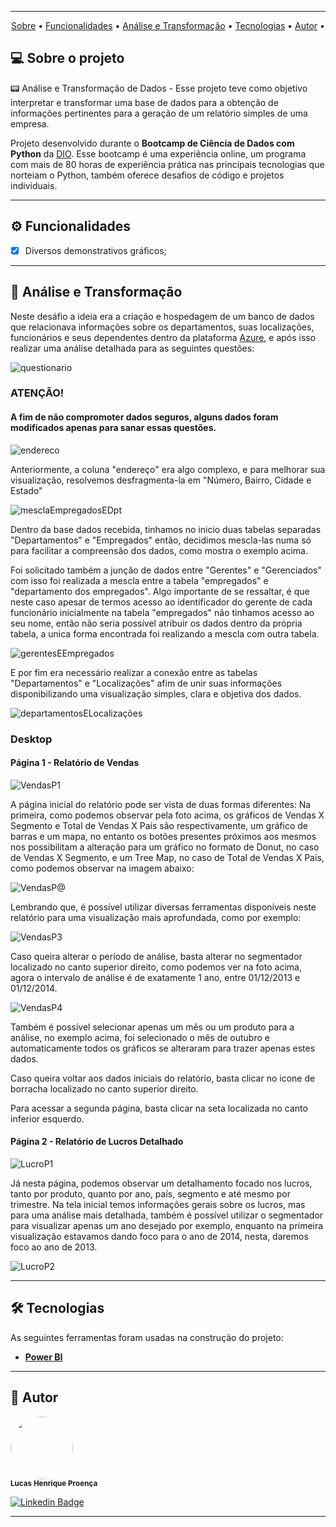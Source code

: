 <div align="center">
<img src="https://github.com/LucasHProenca/Power-BI-Analyst/assets/106993403/c05ab973-8cc0-4555-949c-7a6329eef069" alt="" />
</div>


---

<p align="center">
 <a href="#-sobre-o-projeto">Sobre</a> •
 <a href="#-funcionalidades">Funcionalidades</a> •
 <a href="#-análise-e-transformação">Análise e Transformação</a> • 
 <a href="#-tecnologias">Tecnologias</a> • 
 <a href="#-autor">Autor</a> • 
</p>

## 💻 Sobre o projeto 

 
📟 Análise e Transformação de Dados - Esse projeto teve como objetivo interpretar e transformar uma base de dados para a obtenção de informações pertinentes para a geração de um relatório simples de uma empresa.

Projeto desenvolvido durante o **Bootcamp de Ciência de Dados com Python** da [DIO](https://www.dio.me/en).
Esse bootcamp é uma experiência online, um programa com mais de 80 horas de experiência prática nas principais tecnologias que norteiam o Python, também oferece desafios de código e projetos individuais.

---

## ⚙️ Funcionalidades

  - [x] Diversos demonstrativos gráficos;  

---

## 📄 Análise e Transformação

Neste desáfio a ideia era a criação e hospedagem de um banco de dados que relacionava informações sobre os departamentos, suas localizações, funcionários e seus dependentes dentro da plataforma [Azure](https://azure.microsoft.com/pt-br/), e após isso realizar uma análise detalhada para as seguintes questões:

![questionario](https://github.com/LucasHProenca/Transformando-dados-com-BI/assets/106993403/b18eb764-81d5-43f3-9357-55c35245b5a0)

### ATENÇÃO!

#### A fim de não compromoter dados seguros, alguns dados foram modificados apenas para sanar essas questões.

![endereco](https://github.com/LucasHProenca/Transformando-dados-com-BI/assets/106993403/bc6af0d3-0461-46c5-b7ea-68d75be40cf4)


Anteriormente, a coluna "endereço" era algo complexo, e para melhorar sua visualização, resolvemos desfragmenta-la em "Número, Bairro, Cidade e Estado"

![mesclaEmpregadosEDpt](https://github.com/LucasHProenca/Transformando-dados-com-BI/assets/106993403/b0aeac00-31af-411a-a699-22a7bf8ea7c9)


Dentro da base dados recebida, tinhamos no inicio duas tabelas separadas "Departamentos" e "Empregados" então, decidimos mescla-las numa só para facilitar a compreensão dos dados, como mostra o exemplo acima.

Foi solicitado também a junção de dados entre "Gerentes" e "Gerenciados" com isso foi realizada a mescla entre a tabela "empregados" e "departamento dos empregados". Algo importante de se ressaltar, é que neste caso apesar de termos acesso ao identificador do gerente de cada funcionário inicialmente na tabela "empregados" não tinhamos acesso ao seu nome, então não seria possível atribuir os dados dentro da própria tabela, a unica forma encontrada foi realizando a mescla com outra tabela. 

![gerentesEEmpregados](https://github.com/LucasHProenca/Transformando-dados-com-BI/assets/106993403/bbb5fb64-995d-46c9-9df5-e0766b991ed1)


E por fim era necessário realizar a conexão entre as tabelas "Departamentos" e "Localizações" afim de unir suas informações disponibilizando uma visualização simples, clara e objetiva dos dados.

![departamentosELocalizações](https://github.com/LucasHProenca/Transformando-dados-com-BI/assets/106993403/fb7061f2-b018-4172-8b27-424447bad797)


### Desktop 

#### Página 1 - Relatório de Vendas 

![VendasP1](https://github.com/LucasHProenca/Power-BI-Analyst/assets/106993403/b2d7f23b-3300-4795-9031-a3d12d076312)

A página inicial do relatório pode ser vista de duas formas diferentes: Na primeira, como podemos observar pela foto acima, os gráficos de Vendas X Segmento e Total de Vendas X País são respectivamente, um gráfico de barras e um mapa, no entanto os botões presentes próximos aos mesmos nos possibilitam a alteração para um gráfico no formato de Donut, no caso de Vendas X Segmento, e um Tree Map, no caso de Total de Vendas X País, como podemos observar na imagem abaixo:

![VendasP@](https://github.com/LucasHProenca/Power-BI-Analyst/assets/106993403/06152f5b-21b6-4c32-8ad1-0ace28e7ab41)


Lembrando que, é possível utilizar diversas ferramentas disponíveis neste relatório para uma visualização mais aprofundada, como por exemplo:

![VendasP3](https://github.com/LucasHProenca/Power-BI-Analyst/assets/106993403/50eafb8c-8bcb-4bb1-9873-5fca36bf00e2)


Caso queira alterar o período de análise, basta alterar no segmentador localizado no canto superior direito, como podemos ver na foto acima, agora o intervalo de análise é de exatamente 1 ano, entre 01/12/2013 e 01/12/2014.

![VendasP4](https://github.com/LucasHProenca/Power-BI-Analyst/assets/106993403/6da822e1-401b-42f5-828a-688d0b2799fa)


Também é possível selecionar apenas um mês ou um produto para a análise, no exemplo acima, foi selecionado o mês de outubro e automaticamente todos os gráficos se alteraram para trazer apenas estes dados.

Caso queira voltar aos dados iniciais do relatório, basta clicar no icone de borracha localizado no canto superior direito.

Para acessar a segunda página, basta clicar na seta localizada no canto inferior esquerdo.

#### Página 2 - Relatório de Lucros Detalhado

![LucroP1](https://github.com/LucasHProenca/Power-BI-Analyst/assets/106993403/df118801-780e-4057-bafa-5edbd110f469)


Já nesta página, podemos observar um detalhamento focado nos lucros, tanto por produto, quanto por ano, país, segmento e até mesmo por trimestre. Na tela inicial temos informações gerais sobre os lucros, mas para uma análise mais detalhada, também é possível utilizar o segmentador para visualizar apenas um ano desejado por exemplo, enquanto na primeira visualização estavamos dando foco para o ano de 2014, nesta, daremos foco ao ano de 2013.

![LucroP2](https://github.com/LucasHProenca/Power-BI-Analyst/assets/106993403/de5cc14b-fb0e-4009-9017-013f953142d3)


---

## 🛠 Tecnologias

As seguintes ferramentas foram usadas na construção do projeto:

-   **[Power BI](https://reactrouter.com/en/main)**

---

## 🦸 Autor

 <img style="border-radius: 50%;"  src="https://github.com/LucasHProenca/Labecommerce-back-end/assets/106993403/9abf8ee7-9527-42f8-9151-04ccd3db2d97" width="100px;" alt="" />
 <br />
 <sub><b>Lucas Henrique Proença</b></sub>
 <br />

[![Linkedin Badge](https://img.shields.io/badge/-Lucas-blue?style=flat-square&logo=Linkedin&logoColor=white&link=https://www.linkedin.com/in/lucas-proen%C3%A7a-512650106/)](https://www.linkedin.com/in/lucas-proen%C3%A7a-512650106/) 

---

